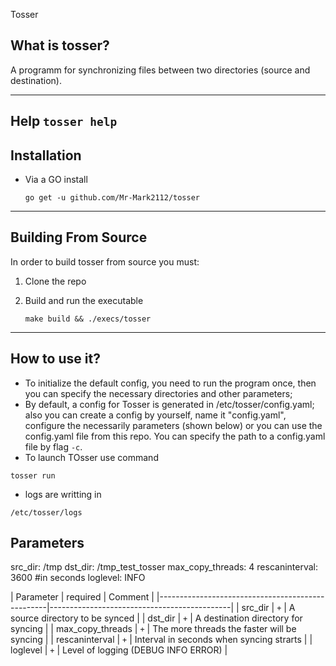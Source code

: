  Tosser
## What is tosser?
A programm for synchronizing files between two directories (source and destination).

---
 Help
    ```
    tosser help
    ``` 
---

## Installation

* Via a GO install
  ```shell
  go get -u github.com/Mr-Mark2112/tosser
  ```
---

## Building From Source

 In order to build tosser from source you must:

 1. Clone the repo
 2. Build and run the executable

      ```shell
      make build && ./execs/tosser
      ```
---
## How to use it?
* To initialize the default config, you need to run the program once, then you can specify the necessary directories and other parameters;
* By default, a config for Tosser is generated in /etc/tosser/config.yaml; also you can create a config by yourself, name it "config.yaml", configure the necessarily parameters (shown below) or you can use the config.yaml file from this repo. You can specify the path to a config.yaml file by flag `-c`.
* To launch TOsser use command 
```
tosser run 
```
* logs are writting in 
```
/etc/tosser/logs
```

## Parameters
src_dir: /tmp
dst_dir: /tmp_test_tosser
max_copy_threads: 4
rescaninterval: 3600 #in seconds
loglevel: INFO

| Parameter               | required               | Comment                                     |
|--------------------------------------------------|---------------------------------------------|
| src_dir                 | `+`                    | A source directory to be synced             |
| dst_dir                 | `+`                    | A destination directory for syncing         |
| max_copy_threads        | `+`                    | The more threads the faster will be syncing |
| rescaninterval          | `+`                    | Interval in seconds when syncing strarts    |
| loglevel                | `+`                    | Level of logging (DEBUG INFO ERROR)         |


